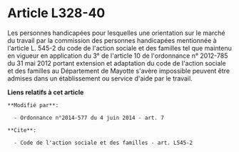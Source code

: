 # Article L328-40

Les personnes handicapées pour lesquelles une orientation sur le marché du travail par la commission des personnes
handicapées mentionnée à l'article L. 545-2 du code de l'action sociale et des familles tel que maintenu en vigueur en
application du 3° de l'article 10 de l'ordonnance n° 2012-785 du 31 mai 2012 portant extension et adaptation du code de
l'action sociale et des familles au Département de Mayotte s'avère impossible peuvent être admises dans un établissement ou
service d'aide par le travail.

**Liens relatifs à cet article**

	**Modifié par**:

	  - Ordonnance n°2014-577 du 4 juin 2014 - art. 7

	**Cite**:

	  - Code de l'action sociale et des familles - art. L545-2
